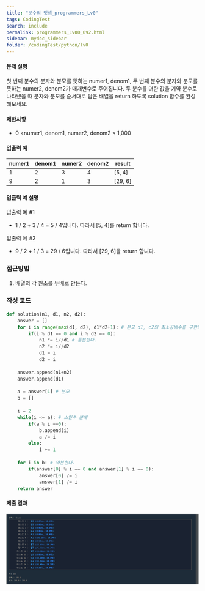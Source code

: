 ```yaml
---
title: "분수의 덧셈_programmers_Lv0"
tags: CodingTest
search: include
permalink: programmers_Lv00_092.html
sidebar: mydoc_sidebar
folder: /codingTest/python/lv0
---
```



#### 문제 설명 <br>

첫 번째 분수의 분자와 분모를 뜻하는 numer1, denom1, 두 번째 분수의 분자와 분모를 뜻하는 numer2, denom2가 매개변수로 주어집니다. 두 분수를 더한 값을 기약 분수로 나타냈을 때 분자와 분모를 순서대로 담은 배열을 return 하도록 solution 함수를 완성해보세요.

#### 제한사항 <br>

- 0 <numer1, denom1, numer2, denom2 < 1,000

#### 입출력 예 <br>
  
numer1|	denom1|	numer2|	denom2|	result
---|---|---|---|---
1|	2|	3|	4|	[5, 4]
9|	2|	1|	3|	[29, 6]

#### 입출력 예 설명 <br>

입출력 예 #1
- 1 / 2 + 3 / 4 = 5 / 4입니다. 따라서 [5, 4]를 return 합니다.

입출력 예 #2
- 9 / 2 + 1 / 3 = 29 / 6입니다. 따라서 [29, 6]을 return 합니다.

### 접근방법 <br>

1. 배열의 각 원소를 두배로 만든다.

### 작성 코드 <br>

```python
def solution(n1, d1, n2, d2):
    answer = []
    for i in range(max(d1, d2), d1*d2+1): # 분모 d1, c2의 최소공배수를 구한다.
        if(i % d1 == 0 and i % d2 == 0):
            n1 *= i//d1 # 통분한다.
            n2 *= i//d2
            d1 = i
            d2 = i
            
    answer.append(n1+n2)
    answer.append(d1)      
    
    a = answer[1] # 분모
    b = []
    
    i = 2
    while(i <= a): # 소인수 분해
        if(a % i ==0):
            b.append(i)
            a /= i
        else:
            i += 1
    
    for i in b: # 약분한다.
        if(answer[0] % i == 0 and answer[1] % i == 0):
            answer[0] /= i
            answer[1] /= i
    return answer
```

#### 제출 결과

![제출 결과](\images\programmers_Lv00_092.png)





